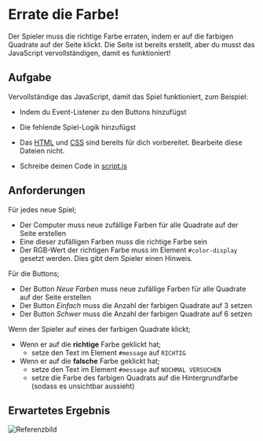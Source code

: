 # Errate die Farbe!

Der Spieler muss die richtige Farbe erraten, indem er auf die farbigen Quadrate auf der Seite klickt. Die Seite ist bereits erstellt, aber du musst das JavaScript vervollständigen, damit es funktioniert!

## Aufgabe

Vervollständige das JavaScript, damit das Spiel funktioniert, zum Beispiel:

- Indem du Event-Listener zu den Buttons hinzufügst
- Die fehlende Spiel-Logik hinzufügst

- Das [HTML](./index.html) und [CSS](./style.css) sind bereits für dich vorbereitet. Bearbeite diese Dateien nicht.
- Schreibe deinen Code in [script.js](./script.js)

## Anforderungen

Für jedes neue Spiel;

- Der Computer muss neue zufällige Farben für alle Quadrate auf der Seite erstellen
- Eine dieser zufälligen Farben muss die richtige Farbe sein
- Der RGB-Wert der richtigen Farbe muss im Element `#color-display` gesetzt werden. Dies gibt dem Spieler einen Hinweis.

Für die Buttons;

- Der Button _Neue Farben_ muss neue zufällige Farben für alle Quadrate auf der Seite erstellen
- Der Button _Einfach_ muss die Anzahl der farbigen Quadrate auf 3 setzen
- Der Button _Schwer_ muss die Anzahl der farbigen Quadrate auf 6 setzen

Wenn der Spieler auf eines der farbigen Quadrate klickt;

- Wenn er auf die **richtige** Farbe geklickt hat;
  - setze den Text im Element `#message` auf `RICHTIG`
- Wenn er auf die **falsche** Farbe geklickt hat;
  - setze den Text im Element `#message` auf `NOCHMAL VERSUCHEN`
  - setze die Farbe des farbigen Quadrats auf die Hintergrundfarbe (sodass es unsichtbar aussieht)

## Erwartetes Ergebnis

![Referenzbild](./reference.gif)
